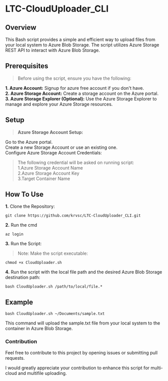 # LTC-CloudUploader_CLI

## Overview

This Bash script provides a simple and efficient way to upload files from your local system to Azure Blob Storage. The script utilizes Azure Storage REST API to interact with Azure Blob Storage.

## Prerequisites

>Before using the script, ensure you have the following:

**1. Azure Account:** Signup for azure free account if you don't have.<br>
**2. Azure Storage Account:** Create a storage account on the Azure portal. <br>
**3. Azure Storage Explorer (Optional):** Use the Azure Storage Explorer to manage and explore your Azure Storage resources.

## Setup

>**Azure Storage Account Setup:**

Go to the Azure portal. <br>
Create a new Storage Account or use an existing one.<br>
Configure Azure Storage Account Credentials:
> The following credential will be asked on running script: <br>
>1.Azure Storage Account Name <br>
>2.Azure Storage Account Key <br>
>3.Target Container Name <br>

## **How To Use**
**1.** Clone the Repository:<br>
```
git clone https://github.com/krvsc/LTC-CloudUploader_CLI.git
```

**2.** Run the cmd 
```
az login
```

**3.** Run the Script:

>Note: Make the script executable:
```
chmod +x CloudUploader.sh
```

**4.** Run the script with the local file path and the desired Azure Blob Storage destination path:
```
bash CloudUploader.sh /path/to/local/file.*
```

## Example

```
bash CloudUploader.sh ~/Documents/sample.txt 
```
This command will upload the sample.txt file from your local system to the container in Azure Blob Storage.

### Contribution

Feel free to contribute to this project by opening issues or submitting pull requests. <br>

I would greatly appreciate your contribution to enhance this script for multi-cloud and multifile uploading.
